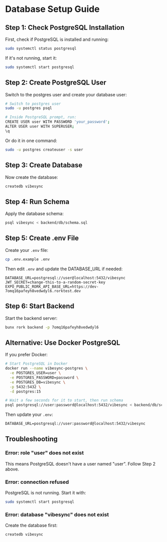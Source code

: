 # Database Setup Guide

## Step 1: Check PostgreSQL Installation

First, check if PostgreSQL is installed and running:

```bash
sudo systemctl status postgresql
```

If it's not running, start it:

```bash
sudo systemctl start postgresql
```

## Step 2: Create PostgreSQL User

Switch to the postgres user and create your database user:

```bash
# Switch to postgres user
sudo -u postgres psql

# Inside PostgreSQL prompt, run:
CREATE USER user WITH PASSWORD 'your_password';
ALTER USER user WITH SUPERUSER;
\q
```

Or do it in one command:

```bash
sudo -u postgres createuser -s user
```

## Step 3: Create Database

Now create the database:

```bash
createdb vibesync
```

## Step 4: Run Schema

Apply the database schema:

```bash
psql vibesync < backend/db/schema.sql
```

## Step 5: Create .env File

Create your `.env` file:

```bash
cp .env.example .env
```

Then edit `.env` and update the DATABASE_URL if needed:

```
DATABASE_URL=postgresql://user@localhost:5432/vibesync
JWT_SECRET=change-this-to-a-random-secret-key
EXPO_PUBLIC_RORK_API_BASE_URL=https://dev-7omq16pafeyh8vedwdyl6.rorktest.dev
```

## Step 6: Start Backend

Start the backend server:

```bash
bunx rork backend -p 7omq16pafeyh8vedwdyl6
```

## Alternative: Use Docker PostgreSQL

If you prefer Docker:

```bash
# Start PostgreSQL in Docker
docker run --name vibesync-postgres \
  -e POSTGRES_USER=user \
  -e POSTGRES_PASSWORD=password \
  -e POSTGRES_DB=vibesync \
  -p 5432:5432 \
  -d postgres:15

# Wait a few seconds for it to start, then run schema
psql postgresql://user:password@localhost:5432/vibesync < backend/db/schema.sql
```

Then update your `.env`:

```
DATABASE_URL=postgresql://user:password@localhost:5432/vibesync
```

## Troubleshooting

### Error: role "user" does not exist

This means PostgreSQL doesn't have a user named "user". Follow Step 2 above.

### Error: connection refused

PostgreSQL is not running. Start it with:

```bash
sudo systemctl start postgresql
```

### Error: database "vibesync" does not exist

Create the database first:

```bash
createdb vibesync
```
